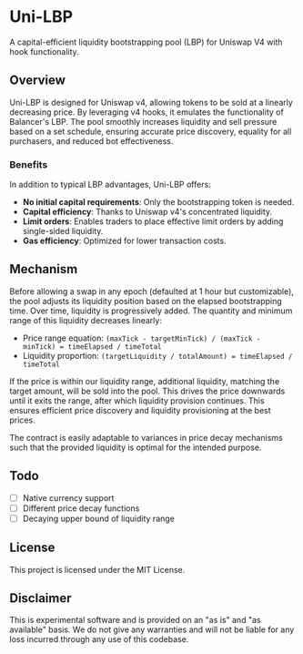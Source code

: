 # Uni-LBP

A capital-efficient liquidity bootstrapping pool (LBP) for Uniswap V4 with hook functionality.

## Overview

Uni-LBP is designed for Uniswap v4, allowing tokens to be sold at a linearly decreasing price. By leveraging v4 hooks, it emulates the functionality of Balancer's LBP. The pool smoothly increases liquidity and sell pressure based on a set schedule, ensuring accurate price discovery, equality for all purchasers, and reduced bot effectiveness.

### Benefits

In addition to typical LBP advantages, Uni-LBP offers:

- **No initial capital requirements**: Only the bootstrapping token is needed.
- **Capital efficiency**: Thanks to Uniswap v4's concentrated liquidity.
- **Limit orders**: Enables traders to place effective limit orders by adding single-sided liquidity.
- **Gas efficiency**: Optimized for lower transaction costs.

## Mechanism

Before allowing a swap in any epoch (defaulted at 1 hour but customizable), the pool adjusts its liquidity position based on the elapsed bootstrapping time. Over time, liquidity is progressively added. The quantity and minimum range of this liquidity decreases linearly:

- Price range equation: `(maxTick - targetMinTick) / (maxTick - minTick) = timeElapsed / timeTotal`
- Liquidity proportion: `(targetLiquidity / totalAmount) = timeElapsed / timeTotal`

If the price is within our liquidity range, additional liquidity, matching the target amount, will be sold into the pool. This drives the price downwards until it exits the range, after which liquidity provision continues. This ensures efficient price discovery and liquidity provisioning at the best prices.

The contract is easily adaptable to variances in price decay mechanisms such that the provided liquidity is optimal for the intended purpose.

## Todo

- [ ] Native currency support
- [ ] Different price decay functions
- [ ] Decaying upper bound of liquidity range

## License

This project is licensed under the MIT License.

## Disclaimer

This is experimental software and is provided on an "as is" and "as available" basis. We do not give any warranties and will not be liable for any loss incurred through any use of this codebase.